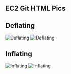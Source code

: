 ## EC2 Git HTML Pics


## Deflating
<img src="/images/deflating.png" alt="Deflating">
<img class="twentyfive" src="/images/deflating.png" alt="Deflating">

## Inflating
<img src="/images/inflating.png" alt="Inflating">
<img class="twentyfive" src="/images/inflating.png" alt="Inflating">
